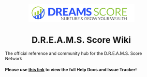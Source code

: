 <p align="center"><img src="wiki-images/ds_logo_tr.png"></p>  

<h1 align="center">D.R.E.A.M.S. Score Wiki</h1>

The official reference and community hub for the D.R.E.A.M.S. Score Network

#### Please use [this link](wiki) to view the full Help Docs and Issue Tracker!
